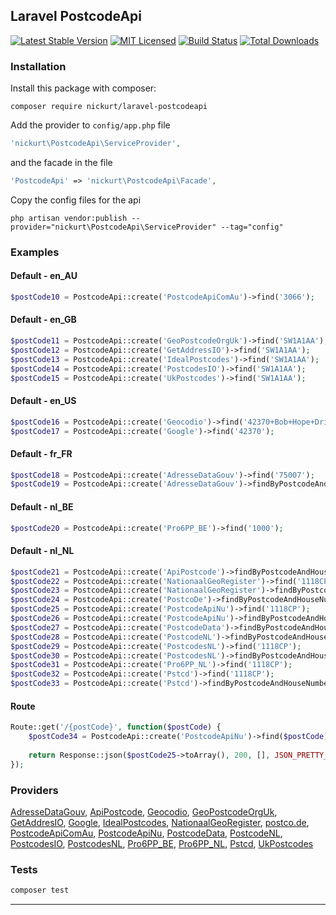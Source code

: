 ## Laravel PostcodeApi

[![Latest Stable Version](https://poser.pugx.org/nickurt/laravel-postcodeapi/v/stable?format=flat-square)](https://packagist.org/packages/nickurt/laravel-postcodeapi)
[![MIT Licensed](https://img.shields.io/badge/license-MIT-brightgreen.svg?style=flat-square)](LICENSE.md)
[![Build Status](https://img.shields.io/travis/nickurt/laravel-postcodeapi/master.svg?style=flat-square)](https://travis-ci.org/nickurt/laravel-postcodeapi)
[![Total Downloads](https://img.shields.io/packagist/dt/nickurt/laravel-postcodeapi.svg?style=flat-square)](https://packagist.org/packages/nickurt/laravel-postcodeapi)

### Installation
Install this package with composer:
```
composer require nickurt/laravel-postcodeapi
```

Add the provider to `config/app.php` file

```php
'nickurt\PostcodeApi\ServiceProvider',
```

and the facade in the file

```php
'PostcodeApi' => 'nickurt\PostcodeApi\Facade',
```

Copy the config files for the api

```
php artisan vendor:publish --provider="nickurt\PostcodeApi\ServiceProvider" --tag="config"
```

### Examples
#### Default - en_AU
```php
$postCode10 = PostcodeApi::create('PostcodeApiComAu')->find('3066');
```
#### Default - en_GB
```php
$postCode11 = PostcodeApi::create('GeoPostcodeOrgUk')->find('SW1A1AA');
$postCode12 = PostcodeApi::create('GetAddressIO')->find('SW1A1AA');
$postCode13 = PostcodeApi::create('IdealPostcodes')->find('SW1A1AA');
$postCode14 = PostcodeApi::create('PostcodesIO')->find('SW1A1AA');
$postCode15 = PostcodeApi::create('UkPostcodes')->find('SW1A1AA');
```
#### Default - en_US
```php
$postCode16 = PostcodeApi::create('Geocodio')->find('42370+Bob+Hope+Drive,+Rancho+Mirage+CA');
$postCode17 = PostcodeApi::create('Google')->find('42370');
```
#### Default - fr_FR
```php
$postCode18 = PostcodeApi::create('AdresseDataGouv')->find('75007');
$postCode19 = PostcodeApi::create('AdresseDataGouv')->findByPostcodeAndHouseNumber('75007', '5 Avenue Anatole France');
```
#### Default - nl_BE
```php
$postCode20 = PostcodeApi::create('Pro6PP_BE')->find('1000');
```
#### Default - nl_NL
```php
$postCode21 = PostcodeApi::create('ApiPostcode')->findByPostcodeAndHouseNumber('1118CP', '202');
$postCode22 = PostcodeApi::create('NationaalGeoRegister')->find('1118CP');
$postCode23 = PostcodeApi::create('NationaalGeoRegister')->findByPostcodeAndHouseNumber('1118CP', '202');
$postCode24 = PostcodeApi::create('PostcoDe')->findByPostcodeAndHouseNumber('1118CP', '202');
$postCode25 = PostcodeApi::create('PostcodeApiNu')->find('1118CP');
$postCode26 = PostcodeApi::create('PostcodeApiNu')->findByPostcodeAndHouseNumber('1118CP', '202');
$postCode27 = PostcodeApi::create('PostcodeData')->findByPostcodeAndHouseNumber('1118CP', '202');
$postCode28 = PostcodeApi::create('PostcodeNL')->findByPostcodeAndHouseNumber('1118CP', '202');
$postCode29 = PostcodeApi::create('PostcodesNL')->find('1118CP');
$postCode30 = PostcodeApi::create('PostcodesNL')->findByPostcodeAndHouseNumber('1118CP', '202');
$postCode31 = PostcodeApi::create('Pro6PP_NL')->find('1118CP');
$postCode32 = PostcodeApi::create('Pstcd')->find('1118CP');
$postCode33 = PostcodeApi::create('Pstcd')->findByPostcodeAndHouseNumber('1118CP', '202');
```
#### Route
```php
Route::get('/{postCode}', function($postCode) {
    $postCode34 = PostcodeApi::create('PostcodeApiNu')->find($postCode);
    
    return Response::json($postCode25->toArray(), 200, [], JSON_PRETTY_PRINT);
});
```

### Providers
[AdresseDataGouv](https://adresse.data.gouv.fr), [ApiPostcode](https://api-postcode.nl), [Geocodio](https://www.geocod.io), [GeoPostcodeOrgUk](http://www.geopostcode.org.uk), [GetAddresIO](https://getaddress.io), [Google](https://developers.google.com/maps/documentation/geocoding/intro), [IdealPostcodes](https://ideal-postcodes.co.uk), [NationaalGeoRegister](https://nationaalgeoregister.nl/geonetwork/srv/dut/catalog.search#/home), [postco.de](https://postco.de), [PostcodeApiComAu](https://postcodeapi.com.au), [PostcodeApiNu](https://www.postcodeapi.nu), [PostcodeData](http://www.postcodedata.nl), [PostcodeNL](https://www.postcode.nl), [PostcodesIO](https://api.postcodes.io), [PostcodesNL](https://www.postcodes.nl), [Pro6PP_BE](https://www.pro6pp.nl), [Pro6PP_NL](https://www.pro6pp.nl), [Pstcd](http://www.pstcd.nl/), [UkPostcodes](http://uk-postcodes.com/postcode)

### Tests
```sh
composer test
```

- - - 
